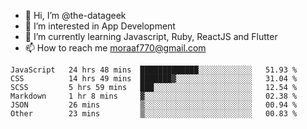 - 👋 Hi, I’m @the-datageek
- 👀 I’m interested in App Development
- 🌱 I’m currently learning Javascript, Ruby, ReactJS and Flutter
- 📫 How to reach me moraaf770@gmail.com

<!---
the-datageek/the-datageek is a ✨ special ✨ repository because its `README.md` (this file) appears on your GitHub profile.
You can click the Preview link to take a look at your changes.
--->
<!--START_SECTION:waka-->

```text
JavaScript   24 hrs 48 mins  █████████████░░░░░░░░░░░░   51.93 %
CSS          14 hrs 49 mins  ███████▓░░░░░░░░░░░░░░░░░   31.04 %
SCSS         5 hrs 59 mins   ███░░░░░░░░░░░░░░░░░░░░░░   12.54 %
Markdown     1 hr 8 mins     ▓░░░░░░░░░░░░░░░░░░░░░░░░   02.38 %
JSON         26 mins         ▒░░░░░░░░░░░░░░░░░░░░░░░░   00.94 %
Other        23 mins         ▒░░░░░░░░░░░░░░░░░░░░░░░░   00.83 %
```

<!--END_SECTION:waka-->
